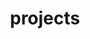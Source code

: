 ---
layout: layouts/projects.njk
title: projects
metaDescription: This are my projects
permalink: /projects/index.html
# eleventyNavigation:
#   key: projects
#   order: 3
---